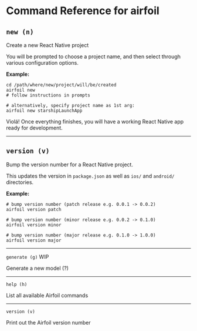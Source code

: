 # Command Reference for airfoil

## `new (n)`

Create a new React Native project

You will be prompted to choose a project name, and then select through
various configuration options.

**Example:**

```
cd /path/where/new/project/will/be/created
airfoil new
# follow instructions in prompts
```

```
# alternatively, specify project name as 1st arg:
airfoil new starshipLaunchApp
```

Violá! Once everything finishes, you will have a working React Native app ready for development.

---

## `version (v)`

Bump the version number for a React Native project.

This updates the version in `package.json` as well as `ios/` and `android/` directories.

**Example:**

```
# bump version number (patch release e.g. 0.0.1 -> 0.0.2)
airfoil version patch

# bump version number (minor release e.g. 0.0.2 -> 0.1.0)
airfoil version minor

# bump version number (major release e.g. 0.1.0 -> 1.0.0)
airfoil version major
```

---

`generate (g)` WIP

Generate a new model (?)

---

`help (h)`

List all available Airfoil commands

---

`version (v)`

Print out the Airfoil version number
